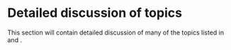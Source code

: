 # Detailed discussion of topics

This section will contain detailed discussion of many of the topics listed
in [](intro_setrun) and [](intro_postproc).
